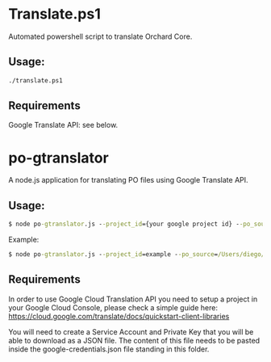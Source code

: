 
# Translate.ps1

Automated powershell script to translate Orchard Core.

## Usage:

```cmd
./translate.ps1
```

## Requirements

Google Translate API: see below.

# po-gtranslator

A node.js application for translating PO files using Google Translate API.

## Usage:

```cmd
$ node po-gtranslator.js --project_id={your google project id} --po_source={path of empty PO file} --po_dest={path of translated PO file} --mo={path of translated MO file} --lang={language code}
```

Example: 

```cmd
$ node po-gtranslator.js --project_id=example --po_source=/Users/diego/it-source.po --po_dest=/Users/diego/it.po --mo=/Users/diego/it.mo --lang=it
```

## Requirements

In order to use Google Cloud Translation API you need to setup a project in your Google Cloud Console, please check a simple guide here: https://cloud.google.com/translate/docs/quickstart-client-libraries

You will need to create a Service Account and Private Key that you will be able to download as a JSON file. The content of this file needs to be pasted inside the google-credentials.json file standing in this folder.

